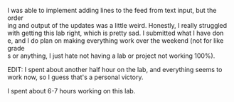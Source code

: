 I was able to implement adding lines to the feed from text input, but the order\
ing and output of the updates was a little weird.  Honestly, I really struggled\
 with getting this lab right, which is pretty sad.  I submitted what I have don\
e, and I do plan on making everything work over the weekend (not for like grade\
s or anything, I just hate not having a lab or project not working 100%).

EDIT: I spent about another half hour on the lab, and everything seems to work now, so I guess that's a personal victory.  

I spent about 6-7 hours working on this lab.